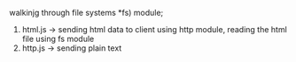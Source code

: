 walkinjg through file systems *fs) module;
1. html.js -> sending html data to client using http module, reading the html file using fs module
2. http.js -> sending plain text
